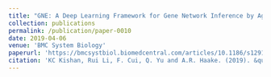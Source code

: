 ```yaml
---
title: "GNE: A Deep Learning Framework for Gene Network Inference by Aggregating Biological Information"
collection: publications
permalink: /publication/paper-0010
date: 2019-04-06
venue: 'BMC System Biology'
paperurl: 'https://bmcsystbiol.biomedcentral.com/articles/10.1186/s12918-019-0694-y'
citation: 'KC Kishan, Rui Li, F. Cui, Q. Yu and A.R. Haake. (2019). &quot;GNE: A Deep Learning Framework for Gene Network Inference by Aggregating Biological Information.&quot; <i>BMC System Biology</i>. 13(2).'
---
```


